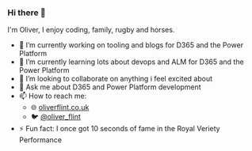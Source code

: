 ### Hi there 👋
I'm Oliver, I enjoy coding, family, rugby and horses.

- 🔭 I’m currently working on tooling and blogs for D365 and the Power Platform
- 🌱 I’m currently learning lots about devops and ALM for D365 and the Power Platform
- 👯 I’m looking to collaborate on anything i feel excited about
- 💬 Ask me about D365 and Power Platform development
- 📫 How to reach me:
  - 🌐 [oliverflint.co.uk](https://www.oliverflint.co.uk/)
  - 🐦 [@oliver_flint](https://twitter.com/oliver_flint)
- ⚡ Fun fact: I once got 10 seconds of fame in the Royal Veriety Performance

<!--
**OliverFlint/OliverFlint** is a ✨ _special_ ✨ repository because its `README.md` (this file) appears on your GitHub profile.

Here are some ideas to get you started:

- 🔭 I’m currently working on ...
- 🌱 I’m currently learning ...
- 👯 I’m looking to collaborate on ...
- 🤔 I’m looking for help with ...
- 💬 Ask me about ...
- 📫 How to reach me: ...
- 😄 Pronouns: ...
- ⚡ Fun fact: ...
-->
